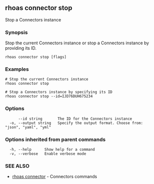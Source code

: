 ## rhoas connector stop

Stop a Connectors instance

### Synopsis

Stop the current Connectors instance or stop a Connectors instance by providing its ID.

```
rhoas connector stop [flags]
```

### Examples

```
# Stop the current Connectors instance
rhoas connector stop

# Stop a Connectors instance by specifying its ID
rhoas connector stop --id=IJD76DUH675234

```

### Options

```
      --id string       The ID for the Connectors instance
  -o, --output string   Specify the output format. Choose from: "json", "yaml", "yml"
```

### Options inherited from parent commands

```
  -h, --help      Show help for a command
  -v, --verbose   Enable verbose mode
```

### SEE ALSO

* [rhoas connector](rhoas_connector.md)	 - Connectors commands

